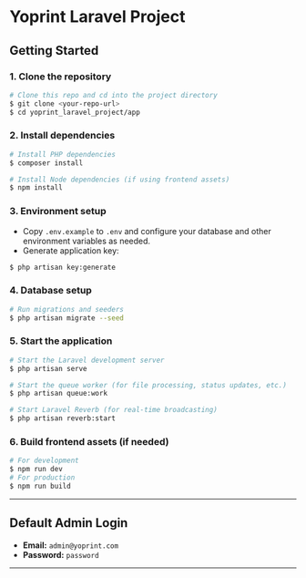 # Yoprint Laravel Project

## Getting Started

### 1. Clone the repository
```bash
# Clone this repo and cd into the project directory
$ git clone <your-repo-url>
$ cd yoprint_laravel_project/app
```

### 2. Install dependencies
```bash
# Install PHP dependencies
$ composer install

# Install Node dependencies (if using frontend assets)
$ npm install
```

### 3. Environment setup
- Copy `.env.example` to `.env` and configure your database and other environment variables as needed.
- Generate application key:
```bash
$ php artisan key:generate
```

### 4. Database setup
```bash
# Run migrations and seeders
$ php artisan migrate --seed
```

### 5. Start the application
```bash
# Start the Laravel development server
$ php artisan serve

# Start the queue worker (for file processing, status updates, etc.)
$ php artisan queue:work

# Start Laravel Reverb (for real-time broadcasting)
$ php artisan reverb:start
```

### 6. Build frontend assets (if needed)
```bash
# For development
$ npm run dev
# For production
$ npm run build
```

---

## Default Admin Login
- **Email:** `admin@yoprint.com`
- **Password:** `password`

---

